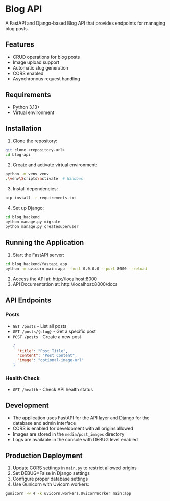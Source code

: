 # Blog API

A FastAPI and Django-based Blog API that provides endpoints for managing blog posts.

## Features

- CRUD operations for blog posts
- Image upload support
- Automatic slug generation
- CORS enabled
- Asynchronous request handling

## Requirements

- Python 3.13+
- Virtual environment

## Installation

1. Clone the repository:
```bash
git clone <repository-url>
cd blog-api
```

2. Create and activate virtual environment:
```bash
python -m venv venv
.\venv\Scripts\activate  # Windows
```

3. Install dependencies:
```bash
pip install -r requirements.txt
```

4. Set up Django:
```bash
cd blog_backend
python manage.py migrate
python manage.py createsuperuser
```

## Running the Application

1. Start the FastAPI server:
```bash
cd blog_backend/fastapi_app
python -m uvicorn main:app --host 0.0.0.0 --port 8000 --reload
```

2. Access the API at: http://localhost:8000
3. API Documentation at: http://localhost:8000/docs

## API Endpoints

### Posts

- `GET /posts` - List all posts
- `GET /posts/{slug}` - Get a specific post
- `POST /posts` - Create a new post
  ```json
  {
    "title": "Post Title",
    "content": "Post Content",
    "image": "optional-image-url"
  }
  ```

### Health Check

- `GET /health` - Check API health status

## Development

- The application uses FastAPI for the API layer and Django for the database and admin interface
- CORS is enabled for development with all origins allowed
- Images are stored in the `media/post_images` directory
- Logs are available in the console with DEBUG level enabled

## Production Deployment

1. Update CORS settings in `main.py` to restrict allowed origins
2. Set DEBUG=False in Django settings
3. Configure proper database settings
4. Use Gunicorn with Uvicorn workers:
```bash
gunicorn -w 4 -k uvicorn.workers.UvicornWorker main:app
